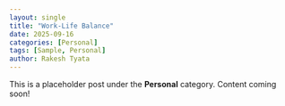 ```yaml
---
layout: single
title: "Work-Life Balance"
date: 2025-09-16
categories: [Personal]
tags: [Sample, Personal]
author: Rakesh Tyata
---
```


This is a placeholder post under the **Personal** category. Content coming soon!
